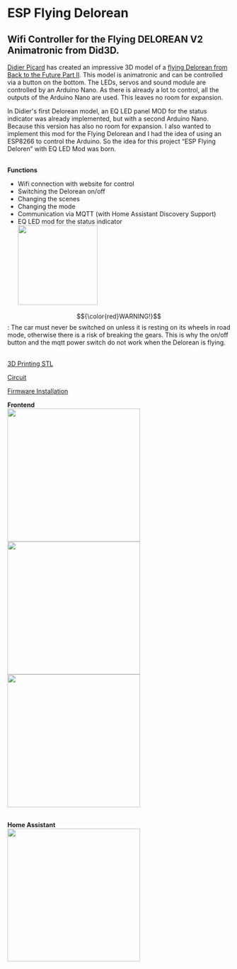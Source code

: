 # ESP Flying Delorean
## Wifi Controller for the Flying DELOREAN V2 Animatronic from Did3D.

[Didier Picard](https://www.did3d.fr) has created an impressive 3D model of a [flying Delorean from Back to the Future Part II](https://www.cgtrader.com/3d-print-models/miniatures/vehicles/flying-delorean-v2-hq-1-8-scale-530mm-3d-print-model).
This model is animatronic and can be controlled via a button on the bottom. The LEDs, servos and sound module are controlled by an Arduino Nano. As there is already a lot to control, all the outputs of the Arduino Nano are used. This leaves no room for expansion.

In Didier's first Delorean model, an EQ LED panel MOD for the status indicator was already implemented, but with a second Arduino Nano. Because this version has also no room for expansion. I also wanted to implement this mod for the Flying Delorean and I had the idea of using an ESP8266 to control the Arduino. So the idea for this project “ESP Flying Deloren” with EQ LED Mod was born.
<br><br>

**Functions**
- Wifi connection with website for control 
- Switching the Delorean on/off
- Changing the scenes
- Changing the mode
- Communication via MQTT (with Home Assistant Discovery Support)
- EQ LED mod for the status indicator<br><img src="/images/Animation.gif" width="180">

$${\color{red}WARNING!}$$: The car must never be switched on unless it is resting on its wheels in road mode,
otherwise there is a risk of breaking the gears.
This is why the on/off button and the mqtt power switch do not work when the Delorean is flying.
<br><br>

[3D Printing STL](/stl)

[Circuit](/circuit)

[Firmware Installation](/installation)


**Frontend**
<br><img src="/images/Screenshot_20250416_210002_Chrome.jpg" width="300">
<img src="/images/Screenshot_20250416_210016_Chrome.jpg" width="300">
<img src="/images/Screenshot_20250416_210028_Chrome.jpg" width="300">
<br><br>

**Home Assistant**
<br><img src="/images/Screenshot_20250417_094744_Home Assistant.jpg" width="300">
<br><br>
